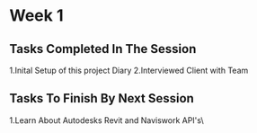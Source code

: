 # Week 1
## Tasks Completed In The Session
1.Inital Setup of this project Diary
2.Interviewed Client with Team

## Tasks To Finish By Next Session
1.Learn About Autodesks Revit and Naviswork API's\
